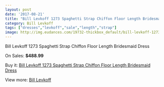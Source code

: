 ```yaml
---
layout: post
date: '2017-08-21'
title: "Bill Levkoff 1273 Spaghetti Strap Chiffon Floor Length Bridesmaid Dress"
category: Bill Levkoff
tags: ["dresses","levkoff","sale","length","strap"]
image: http://img.eudances.com/19732-thickbox_default/bill-levkoff-1273-spaghetti-strap-chiffon-floor-length-bridesmaid-dress.jpg
---
```

Bill Levkoff 1273 Spaghetti Strap Chiffon Floor Length Bridesmaid Dress

On Sales: **$488.99**
<a href="https://www.eudances.com/en/bill-levkoff/5857-bill-levkoff-1273-spaghetti-strap-chiffon-floor-length-bridesmaid-dress.html"><amp-img layout="responsive" width="600" height="600" src="//img.eudances.com/19732-thickbox_default/bill-levkoff-1273-spaghetti-strap-chiffon-floor-length-bridesmaid-dress.jpg" alt="Bill Levkoff 1273 Spaghetti Strap Chiffon Floor Length Bridesmaid Dress 0" /></a>

Buy it: [Bill Levkoff 1273 Spaghetti Strap Chiffon Floor Length Bridesmaid Dress](https://www.eudances.com/en/bill-levkoff/5857-bill-levkoff-1273-spaghetti-strap-chiffon-floor-length-bridesmaid-dress.html "Bill Levkoff 1273 Spaghetti Strap Chiffon Floor Length Bridesmaid Dress")

View more: [Bill Levkoff](https://www.eudances.com/en/57-bill-levkoff "Bill Levkoff")